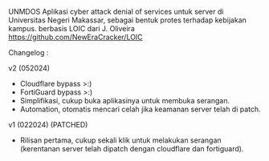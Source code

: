 UNMDOS Aplikasi cyber attack denial of services untuk server di Universitas Negeri Makassar, sebagai bentuk protes terhadap kebijakan kampus. berbasis LOIC dari J. Oliveira https://github.com/NewEraCracker/LOIC

Changelog :

v2 (052024)
- Cloudflare bypass >:)
- FortiGuard bypass >:)
- Simplifikasi, cukup buka aplikasinya untuk membuka serangan.
- Automation, otomatis mencari celah jika keamanan server telah di patch.

v1 (022024) (PATCHED)
- Rilisan pertama, cukup sekali klik untuk melakukan serangan (kerentanan server telah dipatch dengan cloudflare dan fortiguard).
